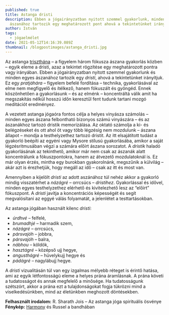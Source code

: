 ```yaml
---
published: true
title: Astanga dristi
description: Ebben a jógairányzatban nyitott szemmel gyakorlunk, minden egyes
  ászanához tartozik egy meghatározott pont ahová a tekintetünket irányítjuk
author: István
tags:
  - jógaelmélet
date: 2021-05-12T14:16:39.089Z
thumbnail: /blogpostimages/astanga_dristi.jpg
---
```

Az astanga [triszthána](/blog/astanga-triszthana/) – a figyelem három fókusza ászana gyakorlás közben – egyik eleme a dristi, azaz a tekintet rögzítése egy meghatározott pontra vagy irányában. Ebben a jógairányzatban nyitott szemmel gyakorlunk és minden egyes ászanához tartozik egy *dristi*, ahová a tekintetünket irányítjuk. Ez egy *pratjáhára* – figyelem befelé fordítása – technika, gyakorlásával az elme nem megfigyelő és ítélkező, hanem fókuszált és gyöngéd. Ennek köszönhetően a gyakorlásunk – és az elménk – koncentráltá válik amit ha megszakítás nélkül hosszú időn keresztűl fent tudunk tartani mozgó meditációt eredményez.

A vezetett astanga jógaóra fontos célja a helyes vinyásza számolás – minden egyes ászana felbontható bizonyos számú vinyászára – és az ászanákhoz tartozó dristik memorizálása. Az oktató számolja a ki- és belégzéseket és ott ahol öt vagy több légzésig nem mozdulunk – ászana állapot – mondja a testhelyzethez tartozó dristit. Az itt elsajátított tudást a gyakorló beépíti az egyéni vagy Mysore stílusú gyakorlásába, amikor a saját légzésritmusában végzi a számára előírt ászana sorozatot. A *dristik* haladó gyakorlásának az tekinthető, amikor már nem csak az ászanák alatt koncentrálunk a fókuszpontokra, hanem az átvezető mozdulatoknál is. Ez már olyan érzés, mintha egy burokban gyakorolnánk, megszűnik a külvilág – akár azt is érezhetjük, hogy megáll az idő – csak az itt és most van.

Amennyiben a kijelölt *dristi* az adott aszánához túl nehéz akkor a gyakorló mindig visszatérhet a *názágré* – orrcsúcs – *dristihez*. Gyakorlással és idővel, minden egyes testhelyzethez elérhető és kivitelezhető lesz az “előírt” fókuszpont. A *dristi* javítja a koncentrációs képességét és segít megvalósítani az eggyé válás folyamatát, a jelenlétet a testtartásokban.

Az astanga jógában használt kilenc *dristi*:

* *úrdhvé* – felfelé,
* *brumadhjé* – harmadik szem,
* *názágré* – orrcsúcs,
* *pársvajóh* – jobbra,
* *pársvajóh* – balra,
* *nábhou* – köldök,
* *hasztágré* – középső ujj hegye,
* *angusthágré* – hüvelykujj hegye és
* *pádágré* – nagylábujj hegye.

A *dristi* vizualitásán túl van egy izgalmas mélyebb réteget is érintő hatása, ami az egyik létfontosságú eleme a helyes prána áramlásnak. A prána követi a tudatosságot és annak megfelelő a minősége. Ha tudatosságunk szétszórt, akkor a prána ezt a tulajdonságokat fogja tükrözni mind a viselkedésünkben, mind az életünkben meghozott döntésekben.

**Felhasznált irodalom:** R. Sharath Jois – Az astanga jóga spirituális ösvénye
**Fénykép:** [Harmony](https://harmonyslater.com) és Russel a bandhában